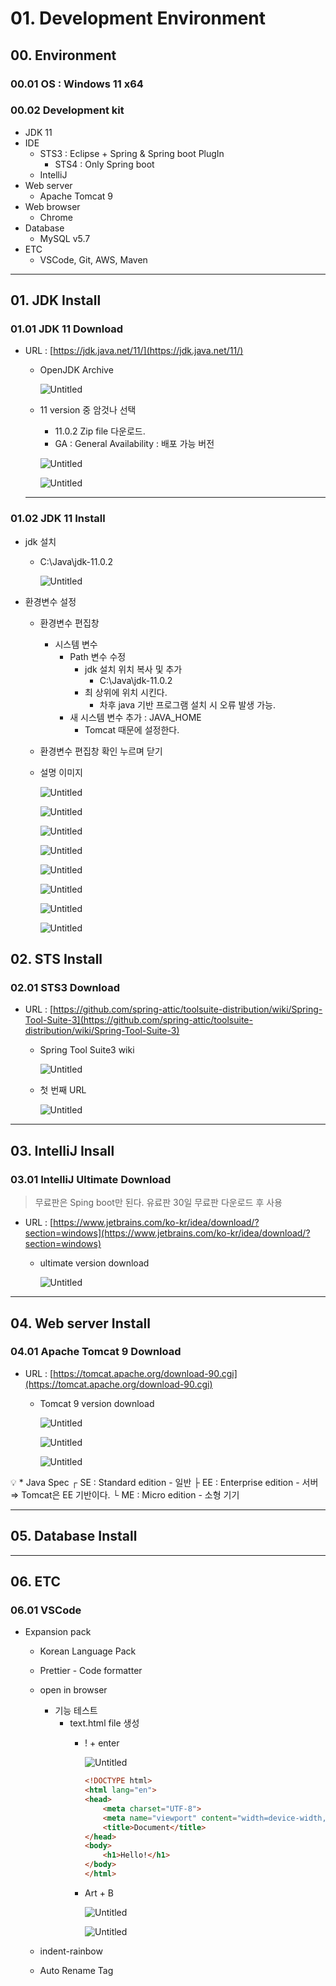 # 01. Development Environment

## 00. Environment

### 00.01 OS : Windows 11 x64

### 00.02 Development kit

- JDK 11
- IDE
    - STS3 : Eclipse + Spring & Spring boot PlugIn
        - STS4 : Only Spring boot
    - IntelliJ
- Web server
    - Apache Tomcat 9
- Web browser
    - Chrome
- Database
    - MySQL v5.7
- ETC
    - VSCode, Git, AWS, Maven

---

## 01. JDK Install

### 01.01 JDK 11 Download

- URL : [https://jdk.java.net/11/](https://jdk.java.net/11/)
    - OpenJDK Archive
        
        ![Untitled](./img/Untitled.png)
        
    - 11 version 중 암것나 선택
        - 11.0.2 Zip file 다운로드.
        - GA : General Availability : 배포 가능 버전
        
        ![Untitled](./img/Untitled%201.png)
        
        ![Untitled](./img/Untitled%202.png)
        
    
    ---
    

### 01.02 JDK 11 Install

- jdk 설치
    - C:\Java\jdk-11.0.2
        
        ![Untitled](./img/Untitled%203.png)
        
- 환경변수 설정
    - 환경변수 편집창
        - 시스템 변수
            - Path 변수 수정
                - jdk 설치 위치 복사 및 추가
                    - C:\Java\jdk-11.0.2
                - 최 상위에 위치 시킨다.
                    - 차후 java 기반 프로그램 설치 시 오류 발생 가능.
            - 새 시스템 변수 추가 : JAVA_HOME
                - Tomcat 때문에 설정한다.
    - 환경변수 편집창 확인 누르며 닫기
    - 설명 이미지
        
        ![Untitled](./img/Untitled%204.png)
        
        ![Untitled](./img/Untitled%205.png)
        
        ![Untitled](./img/Untitled%206.png)
        
        ![Untitled](./img/Untitled%207.png)
        
        ![Untitled](./img/Untitled%208.png)
        
        ![Untitled](./img/Untitled%209.png)
        
        ![Untitled](./img/Untitled%2010.png)
        
        ![Untitled](./img/Untitled%2011.png)
        

## 02. STS Install

### 02.01 STS3 Download

- URL : [https://github.com/spring-attic/toolsuite-distribution/wiki/Spring-Tool-Suite-3](https://github.com/spring-attic/toolsuite-distribution/wiki/Spring-Tool-Suite-3)
    - Spring Tool Suite3 wiki
        
        ![Untitled](./img/Untitled%2012.png)
        
    - 첫 번째 URL
        
        ![Untitled](./img/Untitled%2013.png)
        

---

## 03. IntelliJ Insall

### 03.01 IntelliJ Ultimate Download

> 무료판은 Sping boot만 된다.
유료판 30일 무료판 다운로드 후 사용
> 
- URL : [https://www.jetbrains.com/ko-kr/idea/download/?section=windows](https://www.jetbrains.com/ko-kr/idea/download/?section=windows)
    - ultimate version download
        
        ![Untitled](./img/Untitled%2014.png)
        

---

## 04. Web server Install

### 04.01 Apache Tomcat 9 Download

- URL : [https://tomcat.apache.org/download-90.cgi](https://tomcat.apache.org/download-90.cgi)
    - Tomcat 9 version download
        
        ![Untitled](./img/Untitled%2015.png)
        
        ![Untitled](./img/Untitled%2016.png)
        
        ![Untitled](./img/Untitled%2017.png)
        

<aside>
💡 * Java Spec
┌ SE : Standard edition - 일반
├ EE : Enterprise edition - 서버 ⇒ Tomcat은 EE 기반이다.
└ ME : Micro edition - 소형 기기

</aside>

---

## 05. Database Install

---

## 06. ETC

### 06.01 VSCode

- Expansion pack
    - Korean Language Pack
    - Prettier - Code formatter
    - open in browser
        - 기능 테스트
            - text.html file 생성
                - ! + enter
                    
                    ![Untitled](./img/Untitled%2018.png)
                    
                    ```html
                    <!DOCTYPE html>
                    <html lang="en">
                    <head>
                        <meta charset="UTF-8">
                        <meta name="viewport" content="width=device-width, initial-scale=1.0">
                        <title>Document</title>
                    </head>
                    <body>
                        <h1>Hello!</h1>
                    </body>
                    </html>
                    ```
                    
                - Art + B
                    
                    ![Untitled](./img/Untitled%2019.png)
                    
                    ![Untitled](./img/Untitled%2020.png)
                    
    - indent-rainbow
    - Auto Rename Tag